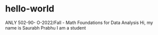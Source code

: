 # hello-world
ANLY 502-90- O-2022/Fall - Math Foundations for Data Analysis
Hi, my name is Saurabh Prabhu
I am a student
